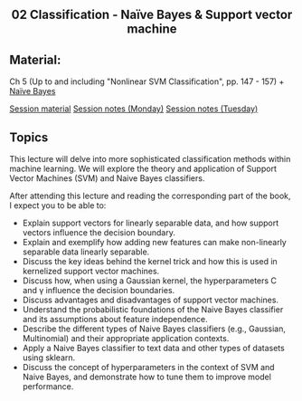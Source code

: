 <h2 align="center">02 Classification - Naïve Bayes & Support vector machine</h2>

## Material:
Ch 5 (Up to and including "Nonlinear SVM Classification", pp. 147 - 157) + [Naïve Bayes](https://www.ibm.com/topics/naive-bayes)

[Session material](https://viaucdk-my.sharepoint.com/:f:/g/personal/rib_viauc_dk/Eh1UjeNInrFNr58q-MtfviEBCtIQTzYGV6ez-AMGf_l8GQ?e=CEW9TZ)
[Session notes (Monday)](https://drive.google.com/file/d/1b8-u6oY8FHurOY4OYRYF6BbIRmhz9XNl/view?usp=sharing)
[Session notes (Tuesday)](https://drive.google.com/file/d/1J-_dAEpwynMV2PzUnUJGHhvDFE4eBim9/view?usp=sharing)



## Topics
This lecture will delve into more sophisticated classification methods within machine learning. We will explore the theory and application of Support Vector Machines (SVM) and Naive Bayes classifiers.

After attending this lecture and reading the corresponding part of the book, I expect you to be able to:

- Explain support vectors for linearly separable data, and how support vectors influence the decision boundary.
- Explain and exemplify how adding new features can make non-linearly separable data linearly separable.
- Discuss the key ideas behind the kernel trick and how this is used in kernelized support vector machines.
- Discuss how, when using a Gaussian kernel, the hyperparameters C and γ influence the decision boundaries.
- Discuss advantages and disadvantages of support vector machines.
- Understand the probabilistic foundations of the Naive Bayes classifier and its assumptions about feature independence.
- Describe the different types of Naive Bayes classifiers (e.g., Gaussian, Multinomial) and their appropriate application contexts.
- Apply a Naive Bayes classifier to text data and other types of datasets using sklearn.
- Discuss the concept of hyperparameters in the context of SVM and Naive Bayes, and demonstrate how to tune them to improve model performance.
